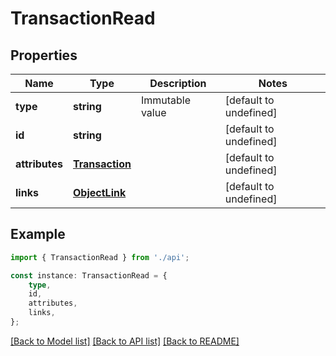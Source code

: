 # TransactionRead


## Properties

Name | Type | Description | Notes
------------ | ------------- | ------------- | -------------
**type** | **string** | Immutable value | [default to undefined]
**id** | **string** |  | [default to undefined]
**attributes** | [**Transaction**](Transaction.md) |  | [default to undefined]
**links** | [**ObjectLink**](ObjectLink.md) |  | [default to undefined]

## Example

```typescript
import { TransactionRead } from './api';

const instance: TransactionRead = {
    type,
    id,
    attributes,
    links,
};
```

[[Back to Model list]](../README.md#documentation-for-models) [[Back to API list]](../README.md#documentation-for-api-endpoints) [[Back to README]](../README.md)
